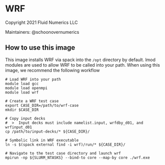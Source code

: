 # WRF 
Copyright 2021 Fluid Numerics LLC

Maintainers: @schoonovernumerics

## How to use this image
This image installs WRF via spack into the `/opt` directory by default. lmod modules are used to allow WRF to be called into your path. When using this image, we recommend the following workflow

```
# Load WRF into your path
module load gcc
module load openmpi
module load wrf

# Create a WRF test case
export CASE_DIR=/path/to/wrf-case
mkdir $CASE_DIR

# Copy input decks
#  >  Input decks must include namelist.input, wrfdby_d01, and wrfinput_d01
cp /path/to/input-decks/* ${CASE_DIR}/

# Symbolic link in WRF executable
ln -s $(spack external find -i wrf)/run/* ${CASE_DIR}/

# Navigate to the test case directory and launch wrf
mpirun -np ${SLURM_NTASKS} --bind-to core --map-by core ./wrf.exe

```
